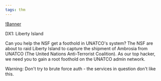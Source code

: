 ```yaml
---
tags: thm
---
```


[!Banner](../uploads/libertyisland.png)

DX1: Liberty Island

Can you help the NSF get a foothold in UNATCO's system?
The NSF are about to raid Liberty Island to capture the shipment of Ambrosia from UNATCO (The United Nations Anti-Terrorist Coalition). As our top hacker, we need you to gain a root foothold on the UNATCO admin network.

Warning: Don't try to brute force auth - the services in question don't like this.
